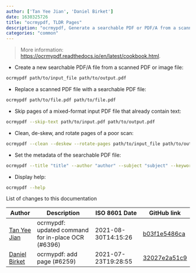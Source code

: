 ```yaml
---
author: ['Tan Yee Jian', 'Daniel Birket']
date: 1630325726
title: "ocrmypdf, TLDR Pages"
description: "ocrmypdf, Generate a searchable PDF or PDF/A from a scanned PDF or an image of text."
categories: "common"
---
```

> More information: <https://ocrmypdf.readthedocs.io/en/latest/cookbook.html>.

- Create a new searchable PDF/A file from a scanned PDF or image file:

```bash
ocrmypdf path/to/input_file path/to/output.pdf
```

- Replace a scanned PDF file with a searchable PDF file:

```bash
ocrmypdf path/to/file.pdf path/to/file.pdf
```

- Skip pages of a mixed-format input PDF file that already contain text:

```bash
ocrmypdf --skip-text path/to/input.pdf path/to/output.pdf
```

- Clean, de-skew, and rotate pages of a poor scan:

```bash
ocrmypdf --clean --deskew --rotate-pages path/to/input_file path/to/output.pdf
```

- Set the metadata of the searchable PDF file:

```bash
ocrmypdf --title "title" --author "author" --subject "subject" --keywords "keyword; key phrase; ..." path/to/input_file path/to/output.pdf
```

- Display help:

```bash
ocrmypdf --help
```
List of changes to this documentation


Author | Description | ISO 8601 Date | GitHub link
------|-----|-----|-----
[Tan Yee Jian](mailto:tanyeejian@gmail.com) | ocrmypdf: updated command for in-place OCR (#6396) | 2021-08-30T14:15:26 | [b03f1e5486ca](https://github.com/tldr-pages/tldr/commit/b03f1e5486caab51f367fbc0ecb81f8564ba3bbf)
[Daniel Birket](mailto:danielb@birket.com) | ocrmypdf: add page (#6259) | 2021-07-23T19:28:55 | [32027e2a51c9](https://github.com/tldr-pages/tldr/commit/32027e2a51c93c7d2128031fa174b6875ea0f730)

